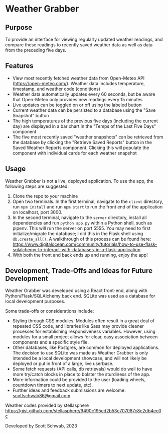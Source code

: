 # Weather Grabber

## Purpose

To provide an interface for viewing regularly updated weather readings, and compare these readings to recently saved weather data as well as data from the preceding five days.

## Features

* View most recently fetched weather data from Open-Meteo API (https://open-meteo.com/). Weather data includes temperature, timestamp, and weather code (conditions)
* Weather data automatically updates every 60 seconds, but be aware that Open-Meteo only provides new readings every 15 minutes
* Live updates can be toggled on or off using the labeled button
* Current weather data can be persisted to a database using the "Save Snapshot" button
* The high temperatures of the previous five days (including the current day) are displayed in a bar chart in the "Temps of the Last Five Days" component
* The five most recently saved "weather snapshots" can be retrieved from the database by clicking the "Retrieve Saved Reports" button in the Saved Weather Reports component. Clicking this will populate the component with individual cards for each weather snapshot

## Usage

Weather Grabber is not a live, deployed application. To use the app, the following steps are suggested:

1) Clone the repo to your machine
2) Open two terminals. In the first terminal, navigate to the `client` directory, run `npm install` and run `npm start` to run the front end of the application on localhost, port 3000.
3) In the second terminal, navigate to the `server` directory, install all dependencies and run `python app.py` within a Python shell, such as pipenv. This will run the server on port 5555. You may need to first initialize/migrate the database; I did this in the Flask shell using `db.create_all()`. A walkthrough of this process can be found here: https://www.digitalocean.com/community/tutorials/how-to-use-flask-sqlalchemy-to-interact-with-databases-in-a-flask-application
4) With both the front and back ends up and running, enjoy the app!

## Development, Trade-Offs and Ideas for Future Development

Weather Grabber was developed using a React front-end, along with Python/Flask/SQLAlchemy back end. SQLite was used as a database for local development purposes.

Some trade-offs or considerations include:
* Styling through CSS modules. Modules often result in a great deal of repeated CSS code, and libraries like Sass may provide cleaner processes for establishing responsiveness variables. However, using modules for a small project allows for clear, easy association between components and a specific style file.
* Other databases, like Postgres, are common for deployed applications. The decision to use SQLite was made as Weather Grabber is only intended be a local development showcase, and will not likely be deployed or put in front of a large, live userbase.
* Some fetch requests (API calls, db retrievals) would do well to have more try/catch blocks in place to bolster the sturdiness of the app.
* More information could be provided to the user (loading wheels, countdown timers to next update, etc).
* Further ideas and feedback submissions are welcome: scottschwab86@gmail.com

Weather codes provided by stellasphere
https://gist.github.com/stellasphere/9490c195ed2b53c707087c8c2db4ec0c


Developed by Scott Schwab, 2023